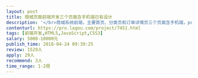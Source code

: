 ```yaml
---                
layout: post       
title: 商城页面前端开发三个页面含手机端已有设计           
description: '</br>商城系统前端，主要首页、分类页和订单详情页三个页面含手机端，pc已有设计框架图，完善其他小button的美化调整</br>'     
contenturl: https://pro.lagou.com/project/7451.html      
tags: [前端开发,HTML5,JavaScript,CSS3]            
salary: 5000-10000元          
publish_time: 2018-04-24 09:39:25         
review: 1529人                   
apply: 29人                   
recommend: 3人                   
time_range: 1-2周              
---                 
```


